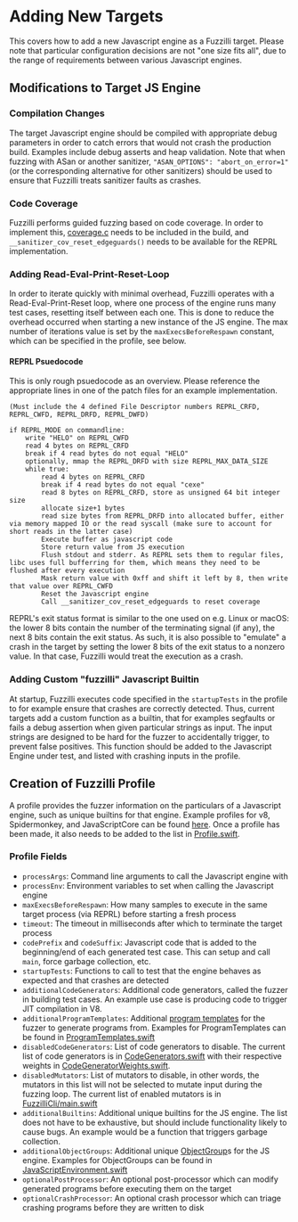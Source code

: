 # Adding New Targets

This covers how to add a new Javascript engine as a Fuzzilli target.
Please note that particular configuration decisions are not "one size fits all", due to the range of requirements between various Javascript engines.

## Modifications to Target JS Engine

### Compilation Changes
The target Javascript engine should be compiled with appropriate debug parameters in order to catch errors that would not crash the production build. Examples include debug asserts and heap validation.
Note that when fuzzing with ASan or another sanitizer, `"ASAN_OPTIONS": "abort_on_error=1"` (or the corresponding alternative for other sanitizers) should be used to ensure that Fuzzilli treats sanitizer faults as crashes.

### Code Coverage
Fuzzilli performs guided fuzzing based on code coverage.
In order to implement this, [coverage.c](./coverage.c) needs to be included in the build, and `__sanitizer_cov_reset_edgeguards()` needs to be available for the REPRL implementation.

### Adding Read-Eval-Print-Reset-Loop
In order to iterate quickly with minimal overhead, Fuzzilli operates with a Read-Eval-Print-Reset loop, where one process of the engine runs many test cases, resetting itself between each one.
This is done to reduce the overhead occurred when starting a new instance of the JS engine.
The max number of iterations value is set by the `maxExecsBeforeRespawn` constant, which can be specified in the profile, see below.

#### REPRL Psuedocode
This is only rough psuedocode as an overview. Please reference the appropriate lines in one of the patch files for an example implementation.

```
(Must include the 4 defined File Descriptor numbers REPRL_CRFD, REPRL_CWFD, REPRL_DRFD, REPRL_DWFD)

if REPRL_MODE on commandline:
    write "HELO" on REPRL_CWFD
    read 4 bytes on REPRL_CRFD
    break if 4 read bytes do not equal "HELO"
    optionally, mmap the REPRL_DRFD with size REPRL_MAX_DATA_SIZE
    while true:
        read 4 bytes on REPRL_CRFD
        break if 4 read bytes do not equal "cexe"
        read 8 bytes on REPRL_CRFD, store as unsigned 64 bit integer size
        allocate size+1 bytes
        read size bytes from REPRL_DRFD into allocated buffer, either via memory mapped IO or the read syscall (make sure to account for short reads in the latter case)
        Execute buffer as javascript code
        Store return value from JS execution
        Flush stdout and stderr. As REPRL sets them to regular files, libc uses full bufferring for them, which means they need to be flushed after every execution
        Mask return value with 0xff and shift it left by 8, then write that value over REPRL_CWFD
        Reset the Javascript engine
        Call __sanitizer_cov_reset_edgeguards to reset coverage
```

REPRL's exit status format is similar to the one used on e.g. Linux or macOS: the lower 8 bits contain the number of the terminating signal (if any), the next 8 bits contain the exit status.
As such, it is also possible to "emulate" a crash in the target by setting the lower 8 bits of the exit status to a nonzero value. In that case, Fuzzilli would treat the execution as a crash.

### Adding Custom "fuzzilli" Javascript Builtin
At startup, Fuzzilli executes code specified in the `startupTests` in the profile to for example ensure that crashes are correctly detected.
Thus, current targets add a custom function as a builtin, that for examples segfaults or fails a debug assertion when given particular strings as input.
The input strings are designed to be hard for the fuzzer to accidentally trigger, to prevent false positives.
This function should be added to the Javascript Engine under test, and listed with crashing inputs in the profile.

## Creation of Fuzzilli Profile

A profile provides the fuzzer information on the particulars of a Javascript engine, such as unique builtins for that engine.
Example profiles for v8, Spidermonkey, and JavaScriptCore can be found [here](../Sources/FuzzilliCli/Profiles).
Once a profile has been made, it also needs to be added to the list in [Profile.swift](../Sources/FuzzilliCli/Profiles/Profile.swift).

### Profile Fields

- `processArgs`: Command line arguments to call the Javascript engine with
- `processEnv`: Environment variables to set when calling the Javascript engine
- `maxExecsBeforeRespawn`: How many samples to execute in the same target process (via REPRL) before starting a fresh process
- `timeout`: The timeout in milliseconds after which to terminate the target process
- `codePrefix` and `codeSuffix`: Javascript code that is added to the beginning/end of each generated test case. This can setup and call `main`, force garbage collection, etc. 
- `startupTests`: Functions to call to test that the engine behaves as expected and that crashes are detected
- `additionalCodeGenerators`: Additional code generators, called the fuzzer in building test cases. An example use case is producing code to trigger JIT compilation in V8.
- `additionalProgramTemplates`: Additional [program templates](../Docs/HowFuzzilliWorks.md#program-templates) for the fuzzer to generate programs from. Examples for ProgramTemplates can be found in [ProgramTemplates.swift](../Sources/Fuzzilli/CodeGen/ProgramTemplates.swift)
- `disabledCodeGenerators`: List of code generators to disable. The current list of code generators is in [CodeGenerators.swift](../Sources/Fuzzilli/CodeGen/CodeGenerators.swift) with their respective weights in [CodeGeneratorWeights.swift](../Sources/Fuzzilli/CodeGen/CodeGeneratorsWeights.swift).
- `disabledMutators`: List of mutators to disable, in other words, the mutators in this list will not be selected to mutate input during the fuzzing loop. The current list of enabled mutators is in [FuzzilliCli/main.swift](../Sources/FuzzilliCli/main.swift)
- `additionalBuiltins`: Additional unique builtins for the JS engine. The list does not have to be exhaustive, but should include functionality likely to cause bugs. An example would be a function that triggers garbage collection. 
- `additionalObjectGroups`: Additional unique [ObjectGroup](../Sources/Fuzzilli/Environment/JavaScriptEnvironment.swift)s for the JS engine. Examples for ObjectGroups can be found in [JavaScriptEnvironment.swift](../Sources/Fuzzilli/Environment/JavaScriptEnvironment.swift)
- `optionalPostProcessor`: An optional post-processor which can modify generated programs before executing them on the target
- `optionalCrashProcessor`: An optional crash processor which can triage crashing programs before they are written to disk
